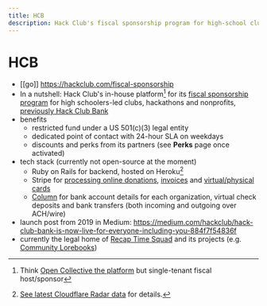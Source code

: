 ```yaml
---
title: HCB
description: Hack Club's fiscal sponsorship program for high-school clubs and nonprofits
---
```


# HCB

* [[go]] https://hackclub.com/fiscal-sponsorship
* In a nutshell: Hack Club's in-house platform[^1] for its [fiscal sponsorship program][wikipedia] for high schoolers-led clubs, hackathons and nonprofits, [previously Hack Club Bank](https://changelog.hcb.hackclub.com/hack-club-bank-is-now-hcb-273207)
* benefits
    * restricted fund under a US 501(c)(3) legal entity
    * dedicated point of contact with 24-hour SLA on weekdays
    * discounts and perks from its partners (see **Perks** page once activated)
* tech stack (currently not open-source at the moment)
    * Ruby on Rails for backend, hosted on Heroku[^2]
    * Stripe for [processing online donations](https://stripe.com/payments), [invoices](https://stripe.com/invoicing) and [virtual/physical cards](https://stripe.com/issuing)
    * [Column](https://column.com) for bank account details for each organization, virtual check deposits and bank transfers (both incoming and outgoing over ACH/wire)
* launch post from 2019 in Medium: https://medium.com/hackclub/hack-club-bank-is-now-live-for-everyone-including-you-884f7f54836f
* currently the legal home of [Recap Time Squad](https://recaptime.dev) and its projects (e.g. [Community Lorebooks](https://lorebooks.wiki))

[^1]: Think [Open Collective the platform](https://opencollective.com) but single-tenant fiscal host/sponsor
[^2]: [See latest Cloudflare Radar data](https://radar.cloudflare.com/scan/f3581b1e-b1fa-4d69-a7cc-bd494f47bcb8/technology) for details.

[wikipedia]: https://en.wikipedia.org/wiki/Fiscal_sponsorship
